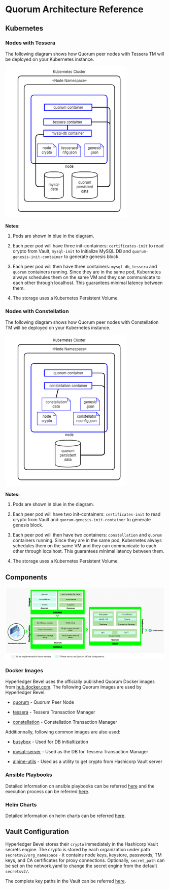 [//]: # (##############################################################################################)
[//]: # (Copyright Accenture. All Rights Reserved.)
[//]: # (SPDX-License-Identifier: Apache-2.0)
[//]: # (##############################################################################################)

# Quorum Architecture Reference

## Kubernetes

### Nodes with Tessera

The following diagram shows how Quorum peer nodes with Tessera TM will be deployed on your Kubernetes instance.

![Figure: Quorum Kubernetes Deployment - Tessera Peers](../_static/quorum-tessera-node.png)

**Notes:**

1. Pods are shown in blue in the diagram.

1. Each peer pod will have three init-containers: `certificates-init` to read crypto from Vault, `mysql-init` to initialize MySQL DB and `quorum-genesis-init-container` to generate genesis block.

1. Each peer pod will then have three containers: `mysql-db`, `tessera` and `quorum` containers running. Since they are in the same pod, Kubernetes always schedules them on the same VM and they can communicate to each other through localhost. This guarantees minimal latency between them.

1. The storage uses a Kubernetes Persistent Volume.

### Nodes with Constellation

The following diagram shows how Quorum peer nodes with Constellation TM will be deployed on your Kubernetes instance.

![Figure: Quorum Kubernetes Deployment - Constellation Peers](../_static/quorum-constellation-node.png)

**Notes:**

1. Pods are shown in blue in the diagram.

1. Each peer pod will have two init-containers: `certificates-init` to read crypto from Vault and `quorum-genesis-init-container` to generate genesis block.

1. Each peer pod will then have two containers: `constellation` and `quorum` containers running. Since they are in the same pod, Kubernetes always schedules them on the same VM and they can communicate to each other through localhost. This guarantees minimal latency between them.

1. The storage uses a Kubernetes Persistent Volume.


## Components

![Figure: Quorum Components](../../images/hyperledger-bevel-quorum.png)

### Docker Images
Hyperledger Bevel uses the officially published Quorum Docker images from [hub.docker.com](https://hub.docker.com/u/quorumengineering). The following Quorum Images are used by Hyperledger Bevel.

*  [quorum](https://hub.docker.com/r/quorumengineering/quorum) - Quorum Peer Node

*  [tessera](https://hub.docker.com/r/quorumengineering/tessera) - Tessera Transaction Manager

*  [constellation](https://hub.docker.com/r/quorumengineering/constellation) - Constellation Transaction Manager

Additionnally, following common images are also used:

*  [busybox](https://hub.docker.com/_/busybox) - Used for DB initialtization

*  [mysql-server](https://hub.docker.com/r/mysql/mysql-server) - Used as the DB for Tessera Transaction Manager

*  [alpine-utils](https://github.com/hyperledger/bevel/pkgs/container/bevel-alpine-utils) - Used as a utility to get crypto from Hashicorp Vault server

### Ansible Playbooks
Detailed information on ansible playbooks can be referred [here](../developer/quorum-ansible.md) and the execution process can be referred [here](../operations/setting_dlt.md).

### Helm Charts
Detailed information on helm charts can be referred [here](../developer/quorum-helmcharts.md).

<a  name="vault-config"></a>

## Vault Configuration

Hyperledger Bevel stores their `crypto` immediately in the Hashicorp Vault secrets engine.
The crypto is stored by each organization under path `secretsv2/org_namespace` - it contains node keys, keystore, passwords, TM keys, and CA certificates for proxy connections.
Optionally, `secret_path` can be set on the network.yaml to change the secret engine from the default `secretsv2/`.

The complete key paths in the Vault can be referred [here](certificates_path_list_quorum.md).